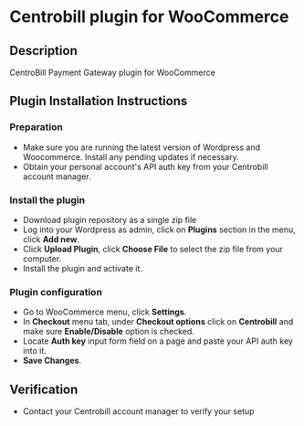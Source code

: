 # Centrobill plugin for WooCommerce

## Description
CentroBill Payment Gateway plugin for WooCommerce


##  Plugin Installation Instructions

### Preparation
* Make sure you are running the latest version of Wordpress and Woocommerce. Install any pending updates if necessary.
* Obtain your personal account's API auth key from your Centrobill account manager. 

### Install the plugin
* Download plugin repository as a single zip file
* Log into your Wordpress as admin, click on __Plugins__ section in the menu, click __Add new__.
* Click __Upload Plugin__, click __Choose File__ to select the zip file from your computer.
* Install the plugin and activate it.

### Plugin configuration
* Go to WooCommerce menu, click __Settings__.
* In __Checkout__ menu tab, under __Checkout options__ click on __Centrobill__ and make sure __Enable/Disable__ option is checked.
* Locate __Auth key__ input form field on a page and paste your API auth key into it.
* __Save Changes__.

## Verification
* Contact your Centrobill account manager to verify your setup


